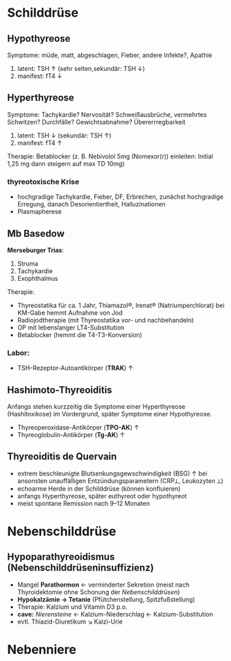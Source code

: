 # Schilddrüse

## Hypothyreose

Symptome: müde, matt, abgeschlagen, Fieber, andere Infekte?, Apathie

1. latent: TSH ↑ (sehr selten,sekundär: TSH ↓) 
2. manifest: fT4 ↓## Hyperthyreose
Symptome: Tachykardie? Nervosität? Schweißausbrüche, vermehrtes Schwitzen? Durchfälle? Gewichtsabnahme? Übererrregbarkeit

1. latent: TSH ↓ (sekundär: TSH ↑)
2. manifest: fT4 ↑

Therapie: Betablocker (z. B. Nebivolol 5mg (Nomexor(r)) einleiten: Initial 1,25 mg dann steigern auf max TD 10mg)

### thyreotoxische Krise

- hochgradige Tachykardie, Fieber, DF, Erbrechen, zunächst hochgradige Erregung, danachDesorientiertheit, Halluzinationen
- Plasmapherese 

## Mb Basedow

**Merseburger Trias**:

1. Struma
2. Tachykardie
3. Exophthalmus


Therapie:

- Thyreostatika für ca. 1 Jahr, Thiamazol®, Irenat® (Natriumperchlorat) bei KM-Gabe hemmt Aufnahme von Jod- Radiojodtherapie (mit Thyreostatika vor- und nachbehandeln)- OP mit lebenslanger LT4-Substitution- Betablocker (hemmt die T4-T3-Konversion)


### Labor:

- TSH-Rezeptor-Autoantikörper (**TRAK**) ↑

## Hashimoto-Thyreoiditis

Anfangs stehen kurzzeitig die Symptome einer Hyperthyreose (Hashitoxikose) im Vordergrund, später Symptome einer Hypothyreose. 

- Thyreoperoxidase-Antikörper (**TPO-AK**) ↑
- Thyreoglobulin-Antikörper (**Tg-AK**) ↑

## Thyreoiditis de Quervain

- extrem beschleunigte Blutsenkungsgewschwindigkeit (BSG) ↑ bei ansonsten unauffälligen Entzündungsparametern (CRP⟂, Leukozyten ⟂)
- echoarme Herde in der Schilddrüse (können konfluieren)
- anfangs Hyperthyreose, später euthyreot oder hypothyreot
- meist spontane Remission nach 9–12 Monaten

# Nebenschilddrüse

## Hypoparathyreoidismus (Nebenschilddrüseninsuffizienz)

- Mangel **Parathormon** ← verminderter Sekretion (meist nach Thyroidektomie ohne Schonung der *Nebenschilddrüsen*)
- **Hypokalzämie → Tetanie** (Pfütchenstellung, Spitzfußstellung)
- Therapie: Kalzium und Vitamin D3 p.o.
- **cave:** *Nierensteine* ← Kalzium-Niederschlag ← Kalzium-Substitution
- evtl. Thiazid-Diuretikum ↘ Kalzi-Urie

# Nebenniere

 
